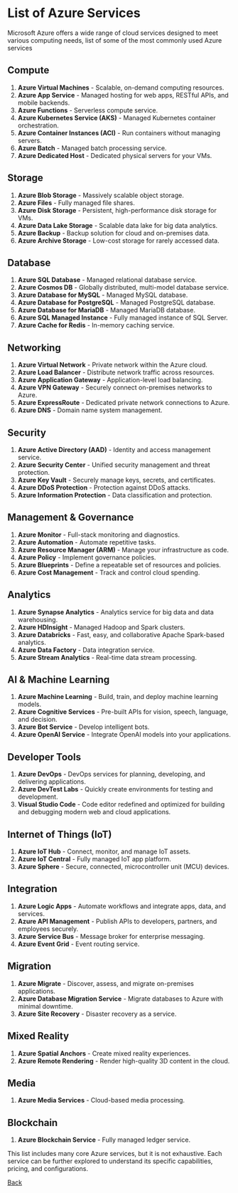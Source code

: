 # List of Azure Services

Microsoft Azure offers a wide range of cloud services designed to meet various computing needs, list of some of the most commonly used Azure services

## Compute
1. **Azure Virtual Machines** - Scalable, on-demand computing resources.
2. **Azure App Service** - Managed hosting for web apps, RESTful APIs, and mobile backends.
3. **Azure Functions** - Serverless compute service.
4. **Azure Kubernetes Service (AKS)** - Managed Kubernetes container orchestration.
5. **Azure Container Instances (ACI)** - Run containers without managing servers.
6. **Azure Batch** - Managed batch processing service.
7. **Azure Dedicated Host** - Dedicated physical servers for your VMs.

## Storage
1. **Azure Blob Storage** - Massively scalable object storage.
2. **Azure Files** - Fully managed file shares.
3. **Azure Disk Storage** - Persistent, high-performance disk storage for VMs.
4. **Azure Data Lake Storage** - Scalable data lake for big data analytics.
5. **Azure Backup** - Backup solution for cloud and on-premises data.
6. **Azure Archive Storage** - Low-cost storage for rarely accessed data.

## Database
1. **Azure SQL Database** - Managed relational database service.
2. **Azure Cosmos DB** - Globally distributed, multi-model database service.
3. **Azure Database for MySQL** - Managed MySQL database.
4. **Azure Database for PostgreSQL** - Managed PostgreSQL database.
5. **Azure Database for MariaDB** - Managed MariaDB database.
6. **Azure SQL Managed Instance** - Fully managed instance of SQL Server.
7. **Azure Cache for Redis** - In-memory caching service.

## Networking
1. **Azure Virtual Network** - Private network within the Azure cloud.
2. **Azure Load Balancer** - Distribute network traffic across resources.
3. **Azure Application Gateway** - Application-level load balancing.
4. **Azure VPN Gateway** - Securely connect on-premises networks to Azure.
5. **Azure ExpressRoute** - Dedicated private network connections to Azure.
6. **Azure DNS** - Domain name system management.

## Security
1. **Azure Active Directory (AAD)** - Identity and access management service.
2. **Azure Security Center** - Unified security management and threat protection.
3. **Azure Key Vault** - Securely manage keys, secrets, and certificates.
4. **Azure DDoS Protection** - Protection against DDoS attacks.
5. **Azure Information Protection** - Data classification and protection.

## Management & Governance
1. **Azure Monitor** - Full-stack monitoring and diagnostics.
2. **Azure Automation** - Automate repetitive tasks.
3. **Azure Resource Manager (ARM)** - Manage your infrastructure as code.
4. **Azure Policy** - Implement governance policies.
5. **Azure Blueprints** - Define a repeatable set of resources and policies.
6. **Azure Cost Management** - Track and control cloud spending.

## Analytics
1. **Azure Synapse Analytics** - Analytics service for big data and data warehousing.
2. **Azure HDInsight** - Managed Hadoop and Spark clusters.
3. **Azure Databricks** - Fast, easy, and collaborative Apache Spark-based analytics.
4. **Azure Data Factory** - Data integration service.
5. **Azure Stream Analytics** - Real-time data stream processing.

## AI & Machine Learning
1. **Azure Machine Learning** - Build, train, and deploy machine learning models.
2. **Azure Cognitive Services** - Pre-built APIs for vision, speech, language, and decision.
3. **Azure Bot Service** - Develop intelligent bots.
4. **Azure OpenAI Service** - Integrate OpenAI models into your applications.

## Developer Tools
1. **Azure DevOps** - DevOps services for planning, developing, and delivering applications.
2. **Azure DevTest Labs** - Quickly create environments for testing and development.
3. **Visual Studio Code** - Code editor redefined and optimized for building and debugging modern web and cloud applications.

## Internet of Things (IoT)
1. **Azure IoT Hub** - Connect, monitor, and manage IoT assets.
2. **Azure IoT Central** - Fully managed IoT app platform.
3. **Azure Sphere** - Secure, connected, microcontroller unit (MCU) devices.

## Integration
1. **Azure Logic Apps** - Automate workflows and integrate apps, data, and services.
2. **Azure API Management** - Publish APIs to developers, partners, and employees securely.
3. **Azure Service Bus** - Message broker for enterprise messaging.
4. **Azure Event Grid** - Event routing service.

## Migration
1. **Azure Migrate** - Discover, assess, and migrate on-premises applications.
2. **Azure Database Migration Service** - Migrate databases to Azure with minimal downtime.
3. **Azure Site Recovery** - Disaster recovery as a service.

## Mixed Reality
1. **Azure Spatial Anchors** - Create mixed reality experiences.
2. **Azure Remote Rendering** - Render high-quality 3D content in the cloud.

## Media
1. **Azure Media Services** - Cloud-based media processing.

## Blockchain
1. **Azure Blockchain Service** - Fully managed ledger service.

This list includes many core Azure services, but it is not exhaustive. Each service can be further explored to understand its specific capabilities, pricing, and configurations.

[Back](../azure.md)